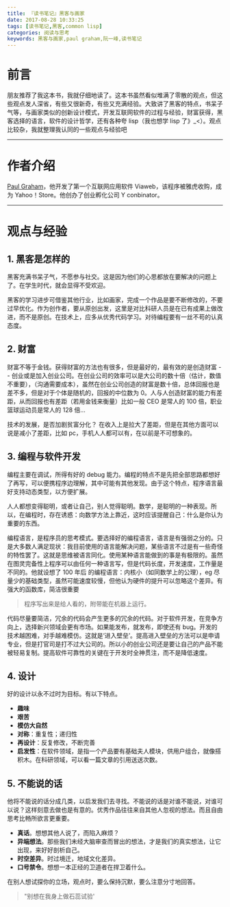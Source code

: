 ```yaml
---
title: 『读书笔记』黑客与画家
date: 2017-08-28 10:33:25
tags: [读书笔记,黑客,common lisp]
categories: 阅读与思考
keywords: 黑客与画家,paul graham,阮一峰,读书笔记
---
```



# 前言
朋友推荐了我这本书，我就仔细地读了。这本书虽然看似堆满了零散的观点，但这些观点发人深省，有些又很新奇，有些又充满经验。大致讲了黑客的特点，书呆子气等，与画家类似的创新设计模式，开发互联网软件的过程与经验，财富获得，黑客选择的语言，软件的设计哲学，还有各种夸 lisp（我也想学 lisp 了》_<）。观点比较杂，我就整理我认同的一些观点与经验吧

<!-- more -->
---

# 作者介绍
[Paul Graham](https://baike.baidu.com/item/Paul%20Graham/4599663?fr=aladdin)，他开发了第一个互联网应用软件 Viaweb，该程序被雅虎收购，成为 Yahoo！Store。他创办了创业孵化公司 Y conbinator。

---

# 观点与经验
## 1. 黑客是怎样的
黑客充满书呆子气，不愿参与社交。这是因为他们的心思都放在要解决的问题上了。在学生时代，就会显得不受欢迎。

黑客的学习进步可借鉴其他行业，比如画家，完成一个作品是要不断修改的，不要过早优化。作为创作者，要从原创出发，这里是对比科研人员是在已有成果上做改进，而不是原创。在技术上，应多从优秀代码学习。对待编程要有一丝不苟的认真态度。

## 2. 财富
财富不等于金钱。获得财富的方法也有很多，但是最好的，最有效的是创造财富 -- 创业或是加入创业公司。在创业公司的效率可以是大公司的数十倍（估计，数值不重要），（沟通需要成本），虽然在创业公司创造的财富是数十倍，总体回报也是差不多，但是对于个体是随机的，回报的中位数为 0。人与人创造财富的能力有差距，从而回报也有差距（若用金钱来衡量）比如一般 CEO 是常人的 100 倍，职业篮球运动员是常人的 128 倍...

技术的发展，是否加剧贫富分化？ 在收入上是拉大了差距，但是在其他方面可以说是减小了差距，比如 pc，手机人人都可以有，在以前是不可想象的。

## 3. 编程与软件开发
编程主要在调试，所得有好的 debug 能力。编程的特点不是先把全部思路都想好了再写，可以便携程序边理解，其中可能有其他发现。由于这个特点，程序语言最好支持动态类型，以方便扩展。

人人都想变得聪明，或者让自己，别人觉得聪明。数学，是聪明的一种表现。所以，在编程时，存在诱惑：向数学方法上靠近，这时应该提醒自己：什么是你认为重要的东西。

编程语言，是程序员的思考模式。要选择好的编程语言，语言是有强弱之分的。只是大多数人满足现状：我目前使用的语言能解决问题，某些语言不过是有一些奇怪的特性罢了。这就是思维被语言同化。使用某种语言能做到的事是有极限的。虽然在图灵完备性上程序可以由任何一种语言写，但是代码长度，开发速度，工作量是不同的。他就设想了 100 年后 的编程语言：内核小（如同数学上的公理），eg 尽量少的基础类型，虽然可能速度较慢，但他认为硬件的提升可以忽略这个差异。有强大的函数库，简洁很重要
>程序写出来是给人看的，附带能在机器上运行。

代码尽量要简洁，冗余的代码会产生更多的冗余的代码。对于软件开发，在竞争方向上，选择新兴领域会更有市场。如果能发布，就发布，即使还有 bug。开发的技术越困难，对手越难模仿。这就是‘进入壁垒’。提高进入壁垒的方法可以是申请专业，但是打官司是打不过大公司的。所以小的创业公司还是要让自己的产品不能被轻易复制。提高软件可靠性的关键在于开发时全神贯注，而不是降低速度。

## 4. 设计
好的设计以永不过时为目标。有以下特点。
- **趣味**
- **艰苦**
- **模仿大自然**
- **对称**：重复性；递归性
- **再设计**：反复修改，不断完善
- **启发性**：在软件领域，是指一个产品要有基础夫人模块，供用户组合，就像搭积木。在科研领域，可以看一篇文章的引用送送次数。


## 5. 不能说的话
他将不能说的话分成几类，以启发我们去寻找。不能说的话是对谁不能说，对谁可以说？这样刻意去做也是有意的。优秀作品往往来自其他人忽视的想法。而且自由思考比畅所欲言更重要。

 - **真话**。想想其他人说了，而陷入麻烦？
 - **异端想法**。那些我们未经大脑审查而冒出的想法，才是我们的真实想法，让它出现，来好好剖析自己。
 - **时空差异**。时过境迁，地域文化差异。
 - **口号禁令**。想想一本正经的卫道者在捍卫着什么。

在别人想试探你的立场，观点时，要么保持沉默，要么注意分寸地回答。
>"别想在我身上做石蕊试验'

